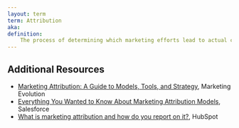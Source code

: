 ```yaml
---
layout: term
term: Attribution
aka:
definition:
    The process of determining which marketing efforts lead to actual conversions and sales. It's good when email marketers can attribute success back to the email channel. 
---
```


## Additional Resources

- [Marketing Attribution: A Guide to Models, Tools, and Strategy](https://www.marketingevolution.com/marketing-essentials/marketing-attribution), Marketing Evolution
- [Everything You Wanted to Know About Marketing Attribution Models](https://www.salesforce.com/blog/what-is-marketing-attribution-model/), Salesforce
- [What is marketing attribution and how do you report on it?](https://blog.hubspot.com/marketing/attribution-reports-definition), HubSpot